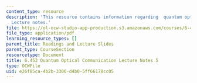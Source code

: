 ```yaml
---
content_type: resource
description: 'This resource contains information regarding  quantum optical communication:
  Lecture notes.'
file: https://ol-ocw-studio-app-production.s3.amazonaws.com/courses/6-453-quantum-optical-communication-fall-2016/e26f85ca4b2b3300d4b05ff66178cc05_MIT6_453F16_Lect5.pdf
file_type: application/pdf
learning_resource_types: []
parent_title: Readings and Lecture Slides
parent_type: CourseSection
resourcetype: Document
title: 6.453 Quantum Optical Communication Lecture Notes 5
type: OCWFile
uid: e26f85ca-4b2b-3300-d4b0-5ff66178cc05
---
```

